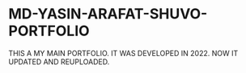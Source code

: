 # MD-YASIN-ARAFAT-SHUVO-PORTFOLIO

THIS A MY MAIN PORTFOLIO. IT WAS DEVELOPED IN 2022. NOW IT UPDATED AND REUPLOADED.
